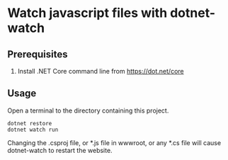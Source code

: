 Watch javascript files with dotnet-watch
========================================

## Prerequisites

1. Install .NET Core command line from <https://dot.net/core>

## Usage

Open a terminal to the directory containing this project.

```
dotnet restore
dotnet watch run
```

Changing the .csproj file, or \*.js file in wwwroot, or any \*.cs file will cause dotnet-watch to restart the website.
